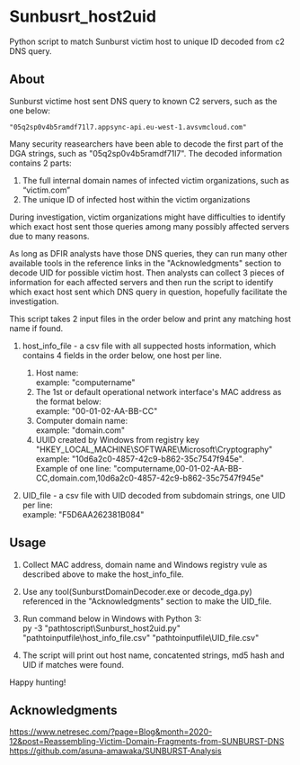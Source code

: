 # Sunbusrt_host2uid

Python script to match Sunburst victim host to unique ID decoded from c2 DNS query.

## About

Sunburst victime host sent DNS query to known C2 servers, such as the one below:

	"05q2sp0v4b5ramdf71l7.appsync-api.eu-west-1.avsvmcloud.com"

Many security reasearchers have been able to decode the first part of the DGA strings, such as "05q2sp0v4b5ramdf71l7". The decoded information contains 2 parts:

1. The full internal domain names of infected victim organizations, such as “victim.com”
2. The unique ID of infected host within the victim organizations

During investigation, victim organizations might have difficulties to identify which exact host sent those queries among many possibly affected servers due to many reasons.

As long as DFIR analysts have those DNS queries, they can run many other available tools in the reference links in the "Acknowledgments" section to decode UID for possible victim host.
Then analysts can collect 3 pieces of information for each affected servers and then run the script to identify which exact host sent which DNS query in question, hopefully facilitate the investigation.

This script takes 2 input files in the order below and print any matching host name if found.

1. host_info_file - a csv file with all suppected hosts information, which contains 4 fields in the order below, one host per line.
    1) Host name:<br/>
		example: "computername"
	  2) The 1st or default operational network interface's MAC address as the format below:<br/>
		example: "00-01-02-AA-BB-CC"
    3) Computer domain name:<br/>
		example: "domain.com"
    4) UUID created by Windows from registry key "HKEY_LOCAL_MACHINE\SOFTWARE\Microsoft\Cryptography"<br/>
		example: "10d6a2c0-4857-42c9-b862-35c7547f945e".<br/>
		Example of one line: "computername,00-01-02-AA-BB-CC,domain.com,10d6a2c0-4857-42c9-b862-35c7547f945e"

2. UID_file - a csv file with UID decoded from subdomain strings, one UID per line:<br/>
		example: "F5D6AA262381B084"

## Usage
   
1. Collect MAC address, domain name and Windows registry vule as described above to make the host_info_file.
2. Use any tool(SunburstDomainDecoder.exe or decode_dga.py) referenced in the  "Acknowledgments" section to make the UID_file.
3. Run command below in Windows with Python 3:<br/>
	py -3 "pathtoscript\Sunburst_host2uid.py" "pathtoinputfile\host_info_file.csv" "pathtoinputfile\UID_file.csv"

4. The script will print out host name, concatented strings, md5 hash and UID if matches were found.

Happy hunting!
   

## Acknowledgments

https://www.netresec.com/?page=Blog&month=2020-12&post=Reassembling-Victim-Domain-Fragments-from-SUNBURST-DNS<br/>
https://github.com/asuna-amawaka/SUNBURST-Analysis

